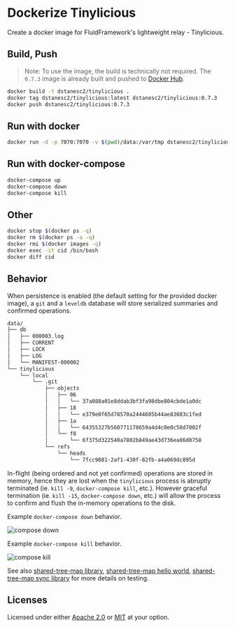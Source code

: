 # Dockerize Tinylicious

Create a docker image for FluidFramework's lightweight relay - Tinylicious.

## Build, Push

> Note: To use the image, the build is technically not required. The `0.7.3` image is already built and pushed to [Docker Hub](https://hub.docker.com/r/dstanesc2/tinylicious).

```sh
docker build -t dstanesc2/tinylicious .
docker tag dstanesc2/tinylicious:latest dstanesc2/tinylicious:0.7.3
docker push dstanesc2/tinylicious:0.7.3
```

## Run with docker

```sh
docker run -d -p 7070:7070 -v $(pwd)/data:/var/tmp dstanesc2/tinylicious:0.7.3
```

## Run with docker-compose

```sh
docker-compose up
docker-compose down
docker-compose kill
```

## Other

```sh
docker stop $(docker ps -q)
docker rm $(docker ps -a -q)
docker rmi $(docker images -q)
docker exec -it cid /bin/bash
docker diff cid
```

## Behavior

When persistence is enabled (the default setting for the provided docker image), a `git` and a `leveldb` database will store serialized summaries and confirmed operations.

```sh
data/
├── db
│   ├── 000003.log
│   ├── CURRENT
│   ├── LOCK
│   ├── LOG
│   └── MANIFEST-000002
└── tinylicious
    └── local
        └── .git
            ├── objects
            │   ├── 06
            │   │   └── 37a088a01e8ddab3bf3fa98dbe804cbde1a0dc
            │   ├── 18
            │   │   └── e379e0f65d78570a2444605b44ae83083c1fed
            │   ├── 1a
            │   │   └── 64355327b560771178659a4d4c0e0c58d7002f
            │   └── f8
            │       └── 6f375d322540a7802b849ae43d736ea86d0758
            └── refs
                └── heads
                    └── 7fcc9081-2af1-430f-82fb-a4a069dc895d

```

In-flight (being ordered and not yet confirmed) operations are stored in memory, hence they are lost when the `tinylicious` process is abruptly terminated (ie. `kill -9`, `docker-compose kill`, etc.). However graceful termination (ie. `kill -15`, `docker-compose down`, etc.) will allow the process to confirm and flush the in-memory operations to the disk.

Example `docker-compose down` behavior.

![compose down](./img/compose-down.gif)

Example `docker-compose kill` behavior.

![compose kill](./img/compose-kill.gif)

See also [shared-tree-map library](https://github.com/dstanesc/shared-tree-map), [shared-tree-map hello world](https://github.com/dstanesc/shared-tree-map-hello), [shared-tree-map sync library](https://github.com/dstanesc/shared-tree-map-sync) for more details on testing.

## Licenses

Licensed under either [Apache 2.0](http://opensource.org/licenses/MIT) or [MIT](http://opensource.org/licenses/MIT) at your option.
